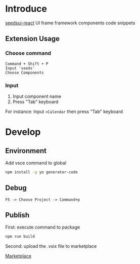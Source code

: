 # Introduce

[seedsui-react](https://colaboy.github.io/seedsui-react/) UI frame framework components code snippets

## Extension Usage

### Choose command

```
Command + Shift + P
Input 'seeds'
Choose Components
```

### Input

1. Input component name
2. Press "Tab" keyboard

For instance: Input `<Calendar` then press "Tab" keyboard

# Develop

## Environment

Add vsce command to global

```bash
npm install -g yo generator-code
```

## Debug

```
F5 -> Choose Project -> Command+p
```

## Publish

First: execute command to package

```bash
npm run build
```

Second: upload the .vsix file to marketplace

[Marketplace](https://marketplace.visualstudio.com/manage)
